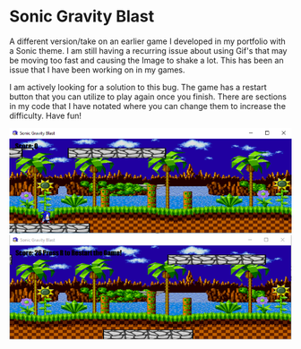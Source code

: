 # Sonic Gravity Blast

A different version/take on an earlier game I developed in my portfolio with a Sonic theme. I am still having a recurring issue about using
Gif's that may be moving too fast and causing the Image to shake a lot. This has been an issue that I have been working on in my games. 

I am actively looking for a solution to this bug. The game has a restart button that you can utilize to play again once you finish. There
are sections in my code that I have notated where you can change them to increase the difficulty. Have fun!

![alt text](https://github.com/abelberhane/SonicGravityBlast/blob/master/Images/SonicSH.png?raw=true)
![alt text](https://github.com/abelberhane/SonicGravityBlast/blob/master/Images/RestartSH.png?raw=true)
